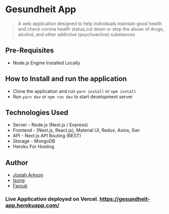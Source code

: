 # Gesundheit App

> A web application designed to help individuals maintain good health and check
> corona health status,cut down or stop the abuse of drugs, alcohol, and other
> addictive (psychoactive) substances

## Pre-Requisites

- Node.js Engine Installed Locally

## How to Install and run the application

- Clone the application and run `yarn install` or `npm install`
- Run `yarn dev` or `npm run dev` to start development server

## Technologies Used

- Server - Node.js (Next.js / Express)
- Frontend - (Next.js, React.js), Material UI, Redux, Axios, Swr
- API - Next.js API Routing (REST)
- Storage - MongoDB
- Heroku For Hosting.

## Author

- [Josiah Arkson](https://github.com/josiaharkson)
- [ Isong ](https://github.com/isongjosiah)
- [Farouk](https://github.com/janfar)

### Live Application deployed on Vercel. https://gesundheit-app.herokuapp.com/
